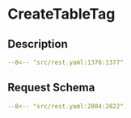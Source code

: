 # CreateTableTag

## Description

```yaml
--8<-- "src/rest.yaml:1376:1377"
```

## Request Schema

```yaml
--8<-- "src/rest.yaml:2804:2822"
```